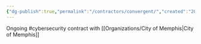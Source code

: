 ```yaml
---
{"dg-publish":true,"permalink":"/contractors/convergent/","created":"2025-01-16T15:20:06.527-06:00"}
---
```


Ongoing #cybersecurity contract with [[Organizations/City of Memphis\|City of Memphis]]